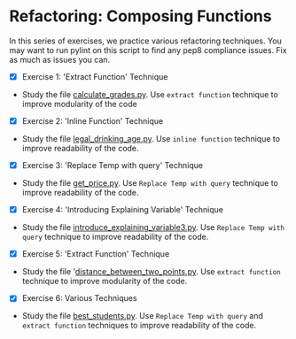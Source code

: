 # Refactoring: Composing Functions

In this series of exercises, we practice various refactoring techniques. You may want to run pylint on this script to find any pep8 compliance issues. Fix as much as issues you can.

- [x]  Exercise 1: 'Extract Function' Technique
  - Study the file [calculate_grades.py](calculate_grades.py). Use `extract function` technique to improve modularity of the code
  
- [x]  Exercise 2: 'Inline Function' Technique
  - Study the file [legal_drinking_age.py](legal_drinking_age.py). Use `inline function` technique to improve readability of the code. 
  
- [x]  Exercise 3: 'Replace Temp with query' Technique
  - Study the file [get_price.py](get_price.py). Use `Replace Temp with query` technique to improve readability of the code. 

- [x]  Exercise 4: 'Introducing Explaining Variable' Technique
  - Study the file [introduce_explaining_variable3.py](introduce_explaining_variable3.py). Use `Replace Temp with query` technique to improve readability of the code. 

- [x]  Exercise 5: 'Extract Function' Technique
  - Study the file '[distance_between_two_points.py](distance_between_two_points.py). Use `extract function` technique to improve modularity of the code. 

- [x]  Exercise 6: Various Techniques
  - Study the file [best_students.py](best_students.py). Use `Replace Temp with query` and `extract function` techniques to improve readability of the code. 
